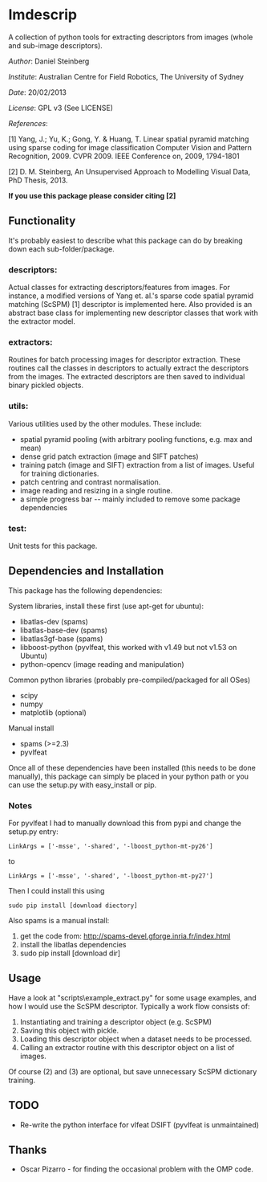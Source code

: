 Imdescrip
=========

A collection of python tools for extracting descriptors from images (whole and
sub-image descriptors).


*Author*: Daniel Steinberg

*Institute*: Australian Centre for Field Robotics, The University of Sydney

*Date*: 20/02/2013

*License*: GPL v3 (See LICENSE)

*References*:

 [1] Yang, J.; Yu, K.; Gong, Y. & Huang, T. Linear spatial pyramid matching
     using sparse coding for image classification Computer Vision and Pattern
     Recognition, 2009. CVPR 2009. IEEE Conference on, 2009, 1794-1801

 [2] D. M. Steinberg, An Unsupervised Approach to Modelling Visual Data, PhD
     Thesis, 2013.

**If you use this package please consider citing [2]**


Functionality
-------------

It's probably easiest to describe what this package can do by breaking down each
sub-folder/package.


### descriptors:

Actual classes for extracting descriptors/features from images. For instance, a
modified versions of Yang et. al.'s sparse code spatial pyramid matching (ScSPM)
[1] descriptor is implemented here. Also provided is an abstract base class for
implementing new descriptor classes that work with the extractor model.


### extractors:

Routines for batch processing images for descriptor extraction. These routines
call the classes in descriptors to actually extract the descriptors from the
images. The extracted descriptors are then saved to individual binary pickled
objects. 


### utils:

Various utilities used by the other modules. These include:

* spatial pyramid pooling (with arbitrary pooling functions, e.g. max and mean)
* dense grid patch extraction (image and SIFT patches)
* training patch (image and SIFT) extraction from a list of images. Useful for
  training dictionaries.
* patch centring and contrast normalisation.
* image reading and resizing in a single routine.
* a simple progress bar -- mainly included to remove some package dependencies

### test:

Unit tests for this package.


Dependencies and Installation
------------

This package has the following dependencies:

System libraries, install these first (use apt-get for ubuntu):
* libatlas-dev      (spams)
* libatlas-base-dev (spams)
* libatlas3gf-base  (spams)
* libboost-python   (pyvlfeat, this worked with v1.49 but not v1.53 on Ubuntu)
* python-opencv     (image reading and manipulation)

Common python libraries (probably pre-compiled/packaged for all OSes)
* scipy
* numpy
* matplotlib (optional)

Manual install
* spams (>=2.3)
* pyvlfeat

Once all of these dependencies have been installed (this needs to be done
manually), this package can simply be placed in your python path or you can use
the setup.py with easy\_install or pip.

### Notes

For pyvlfeat I had to manually download this from pypi and change the setup.py
entry:

    LinkArgs = ['-msse', '-shared', '-lboost_python-mt-py26']
to

    LinkArgs = ['-msse', '-shared', '-lboost_python-mt-py27']

Then I could install this using 

    sudo pip install [download diectory]

Also spams is a manual install: 
  
  1. get the code from: http://spams-devel.gforge.inria.fr/index.html
  2. install the libatlas dependencies
  3. sudo pip install [download dir]


Usage
-----

Have a look at "scripts\example\_extract.py" for some usage examples, and how I
would use the ScSPM descriptor. Typically a work flow consists of:

1. Instantiating and training a descriptor object (e.g. ScSPM)
2. Saving this object with pickle.
3. Loading this descriptor object when a dataset needs to be processed.
4. Calling an extractor routine with this descriptor object on a list of images.

Of course (2) and (3) are optional, but save unnecessary ScSPM dictionary
training.


TODO
----

* Re-write the python interface for vlfeat DSIFT (pyvlfeat is unmaintained)


Thanks
------

* Oscar Pizarro - for finding the occasional problem with the OMP code.

